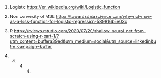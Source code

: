 

1. Logistic https://en.wikipedia.org/wiki/Logistic_function

2. Non convexity of MSE https://towardsdatascience.com/why-not-mse-as-a-loss-function-for-logistic-regression-589816b5e03c

3. R https://rviews.rstudio.com/2020/07/20/shallow-neural-net-from-scratch-using-r-part-1/?utm_content=buffera39ed&utm_medium=social&utm_source=linkedin&utm_campaign=buffer

4. 4. 4. 4. 
